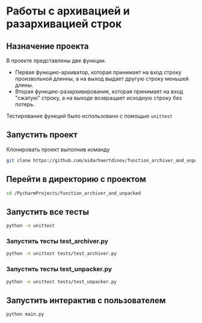 # Работы с архивацией и разархивацией строк 
## Назначение проекта
В проекте представлены две функции.
* Первая функцию-архиватор, которая принимает на вход строку произвольной длинны, а на выход выдает другую строку меньшей длины.
* Вторая функцию-разархивирования, которая принимает на вход "сжатую" строку, а на выходе возвращает исходную строку без потерь.

Тестирование функций было использовано с помощью `unittest`


## Запустить проект

Клонировать проект выполнив команду
```Bash 
git clone https://github.com/aidarhaertdinov/function_archiver_and_unpacker.git
```

## Перейти в директорию с проектом
```Bash 
cd /PycharmProjects/function_archiver_and_unpacked
```

## Запустить все тесты

```Bash 
python -m unittest
```
### Запустить тесты test_archiver.py
```Bash 
python -m unittest tests/test_archiver.py
```
### Запустить тесты test_unpacker.py
```Bash
python -m unittest tests/test_unpacker.py
```

## Запустить интерактив с пользователем

```Bash
python main.py
```